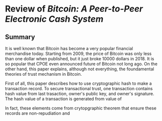 # Review of ***Bitcoin: A Peer-to-Peer Electronic Cash System***

## Summary
It is well known that Bitcoin has become a very popular financial merchandise today. Starting from 2009, the price of Bitcoin was only less than one dollar when published, but it just broke 10000 dollars in 2018. It is so popular that CPOE even announced future of Bitcoin not long ago. On the other hand, this paper explains, although not everything, the foundamental theories of trust mechanism in Bitcoin.

First of all, this paper describes how to use cryptographic hash to make a transaction record. To secure transactional trust, one transaction contains hash value from last trasaction, owner's public key, and owner's signature. The hash value of a transaction is generated from value of 

In fact, these elements come from crytopgraphic theorem that ensure these records are non-repudiation and 
